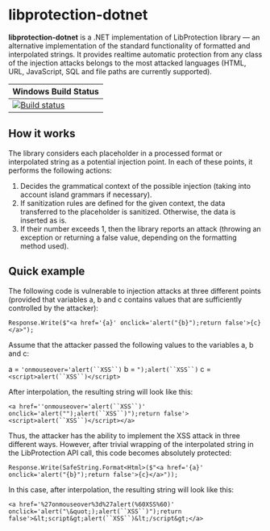 # libprotection-dotnet

**libprotection-dotnet** is a .NET implementation of LibProtection library — an alternative implementation of the standard functionality of formatted and interpolated strings. It provides realtime automatic protection from any class of the injection attacks belongs to the most attacked languages (HTML, URL, JavaScript, SQL and file paths are currently supported).

| Windows Build Status |
|---|
|[![Build status](https://ci.appveyor.com/api/projects/status/d4jggt3p10bvbxik/branch/dev?svg=true)](https://ci.appveyor.com/project/libprotection/libprotection-dotnet/branch/dev)|

## How it works

The library considers each placeholder in a processed format or interpolated string as a potential injection point. In each of these points, it performs the following actions:

1. Decides the grammatical context of the possible injection (taking into account island grammars if necessary).
2. If sanitization rules are defined for the given context, the data transferred to the placeholder is sanitized. Otherwise, the data is inserted as is.
3. If their number exceeds 1, then the library reports an attack (throwing an exception or returning a false value, depending on the formatting method used).

## Quick example

The following code is vulnerable to injection attacks at three different points (provided that variables a, b and c contains values that are sufficiently controlled by the attacker):

```
Response.Write($"<a href='{a}' onclick='alert("{b}");return false'>{c}</a>");
```
Assume that the attacker passed the following values to the variables a, b and c:

a = `'onmouseover='alert(``XSS``)`
b = `");alert(``XSS``)`
c = `<script>alert(``XSS``)</script>`

After interpolation, the resulting string will look like this:

`<a href=''onmouseover='alert(``XSS``)' onclick='alert("");alert(``XSS``)");return false'><script>alert(``XSS``)</script></a>`

Thus, the attacker has the ability to implement the XSS attack in three different ways. However, after trivial wrapping of the interpolated string in the LibProtection API call, this code becomes absolutely protected:

```
Response.Write(SafeString.Format<Html>($"<a href='{a}' onclick='alert("{b}");return false'>{c}</a>"));
```

In this case, after interpolation, the resulting string will look like this:

`<a href='%27onmouseover%3d%27alert(%60XSS%60)' onclick='alert("\&quot;);alert(``XSS``)");return false'>&lt;script&gt;alert(``XSS``)&lt;/script&gt;</a>`
